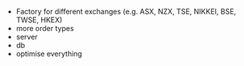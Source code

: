 - Factory for different exchanges (e.g. ASX, NZX, TSE, NIKKEI, BSE, TWSE, HKEX)
- more order types
- server
- db
- optimise everything